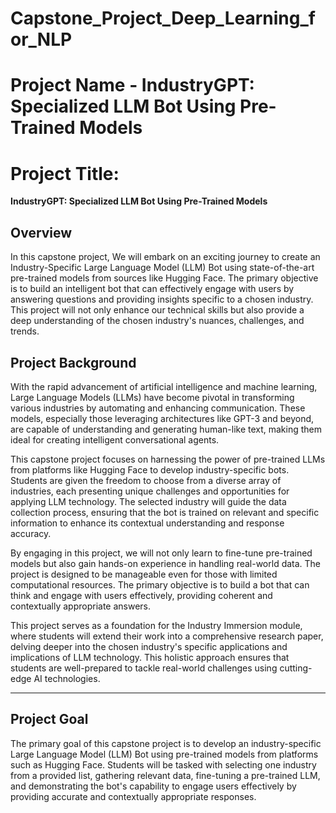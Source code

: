 # Capstone_Project_Deep_Learning_for_NLP


# **Project Name**    - IndustryGPT: Specialized LLM Bot Using Pre-Trained Models


# Project Title:
**IndustryGPT: Specialized LLM Bot Using Pre-Trained Models**

## Overview

In this capstone project, We will embark on an exciting journey to create an Industry-Specific Large Language Model (LLM) Bot using state-of-the-art pre-trained models from sources like Hugging Face. The primary objective is to build an intelligent bot that can effectively engage with users by answering questions and providing insights specific to a chosen industry. This project will not only enhance our technical skills but also provide a deep understanding of the chosen industry's nuances, challenges, and trends.


## Project Background

With the rapid advancement of artificial intelligence and machine learning, Large Language Models (LLMs) have become pivotal in transforming various industries by automating and enhancing communication. These models, especially those leveraging architectures like GPT-3 and beyond, are capable of understanding and generating human-like text, making them ideal for creating intelligent conversational agents.

This capstone project focuses on harnessing the power of pre-trained LLMs from platforms like Hugging Face to develop industry-specific bots. Students are given the freedom to choose from a diverse array of industries, each presenting unique challenges and opportunities for applying LLM technology. The selected industry will guide the data collection process, ensuring that the bot is trained on relevant and specific information to enhance its contextual understanding and response accuracy.

By engaging in this project, we will not only learn to fine-tune pre-trained models but also gain hands-on experience in handling real-world data. The project is designed to be manageable even for those with limited computational resources. The primary objective is to build a bot that can think and engage with users effectively, providing coherent and contextually appropriate answers.

This project serves as a foundation for the Industry Immersion module, where students will extend their work into a comprehensive research paper, delving deeper into the chosen industry's specific applications and implications of LLM technology. This holistic approach ensures that students are well-prepared to tackle real-world challenges using cutting-edge AI technologies.


---


## Project Goal

The primary goal of this capstone project is to develop an industry-specific Large Language Model (LLM) Bot using pre-trained models from platforms such as Hugging Face. Students will be tasked with selecting one industry from a provided list, gathering relevant data, fine-tuning a pre-trained LLM, and demonstrating the bot's capability to engage users effectively by providing accurate and contextually appropriate responses.


